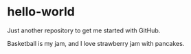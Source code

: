 # hello-world
Just another repository to get me started with GitHub.


Basketball is my jam, and I love strawberry jam with pancakes.
